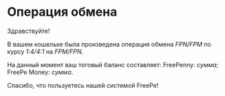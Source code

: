 # Операция обмена

Здравствуйте!

В вашем кошельке была произведена операция обмена *FPN/FPM* по курсу *1:4/4:1* на *FPM/FPN*.

На данный момент ваш тоговый баланс составляет:
FreePenny: *сумма*;
FreePe Money: *сумма*. 


Спасибо, что пользуетесь нашей системой FreePe!

